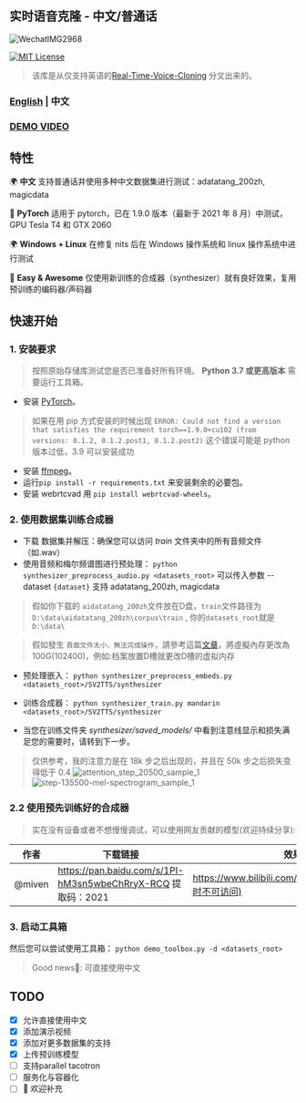 ## 实时语音克隆 - 中文/普通话
![WechatIMG2968](https://user-images.githubusercontent.com/7423248/128490653-f55fefa8-f944-4617-96b8-5cc94f14f8f6.png)

[![MIT License](https://img.shields.io/badge/license-MIT-blue.svg?style=flat)](http://choosealicense.com/licenses/mit/)
> 该库是从仅支持英语的[Real-Time-Voice-Cloning](https://github.com/CorentinJ/Real-Time-Voice-Cloning) 分叉出来的。

### [English](README.md)  | 中文

### [DEMO VIDEO](https://www.bilibili.com/video/BV1sA411P7wM/)

## 特性
🌍 **中文** 支持普通话并使用多种中文数据集进行测试：adatatang_200zh, magicdata

🤩 **PyTorch** 适用于 pytorch，已在 1.9.0 版本（最新于 2021 年 8 月）中测试，GPU Tesla T4 和 GTX 2060

🌍 **Windows + Linux** 在修复 nits 后在 Windows 操作系统和 linux 操作系统中进行测试

🤩 **Easy & Awesome** 仅使用新训练的合成器（synthesizer）就有良好效果，复用预训练的编码器/声码器

## 快速开始

### 1. 安装要求
> 按照原始存储库测试您是否已准备好所有环境。
**Python 3.7 或更高版本** 需要运行工具箱。

* 安装 [PyTorch](https://pytorch.org/get-started/locally/)。
> 如果在用 pip 方式安装的时候出现 `ERROR: Could not find a version that satisfies the requirement torch==1.9.0+cu102 (from versions: 0.1.2, 0.1.2.post1, 0.1.2.post2)` 这个错误可能是 python 版本过低，3.9 可以安装成功
* 安装 [ffmpeg](https://ffmpeg.org/download.html#get-packages)。
* 运行`pip install -r requirements.txt` 来安装剩余的必要包。
* 安装 webrtcvad 用 `pip install webrtcvad-wheels`。

### 2. 使用数据集训练合成器
* 下载 数据集并解压：确保您可以访问 *train* 文件夹中的所有音频文件（如.wav）
* 使用音频和梅尔频谱图进行预处理：
`python synthesizer_preprocess_audio.py <datasets_root>`
可以传入参数 --dataset `{dataset}` 支持 adatatang_200zh, magicdata
> 假如你下载的 `aidatatang_200zh`文件放在D盘，`train`文件路径为 `D:\data\aidatatang_200zh\corpus\train` , 你的`datasets_root`就是 `D:\data\`

>假如發生 `頁面文件太小，無法完成操作`，請參考這篇[文章](https://blog.csdn.net/qq_17755303/article/details/112564030)，將虛擬內存更改為100G(102400)，例如:档案放置D槽就更改D槽的虚拟内存

* 预处理嵌入：
`python synthesizer_preprocess_embeds.py <datasets_root>/SV2TTS/synthesizer`

* 训练合成器：
`python synthesizer_train.py mandarin <datasets_root>/SV2TTS/synthesizer`

* 当您在训练文件夹 *synthesizer/saved_models/* 中看到注意线显示和损失满足您的需要时，请转到下一步。
> 仅供参考，我的注意力是在 18k 步之后出现的，并且在 50k 步之后损失变得低于 0.4
![attention_step_20500_sample_1](https://user-images.githubusercontent.com/7423248/128587252-f669f05a-f411-4811-8784-222156ea5e9d.png)
![step-135500-mel-spectrogram_sample_1](https://user-images.githubusercontent.com/7423248/128587255-4945faa0-5517-46ea-b173-928eff999330.png)

### 2.2 使用预先训练好的合成器
> 实在没有设备或者不想慢慢调试，可以使用网友贡献的模型(欢迎持续分享):

| 作者 | 下载链接 | 效果预览 |
| --- | ----------- | ----- |
|@miven| https://pan.baidu.com/s/1PI-hM3sn5wbeChRryX-RCQ 提取码：2021 | https://www.bilibili.com/video/BV1uh411B7AD/(暂时不可访问)

### 3. 启动工具箱
然后您可以尝试使用工具箱：
`python demo_toolbox.py -d <datasets_root>`

> Good news🤩: 可直接使用中文

## TODO
- [X] 允许直接使用中文
- [X] 添加演示视频
- [X] 添加对更多数据集的支持
- [X] 上传预训练模型
- [ ] 支持parallel tacotron
- [ ] 服务化与容器化
- [ ] 🙏 欢迎补充
